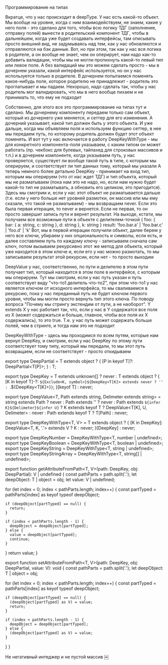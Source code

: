 Программирование на типах


Вкратце, что у нас происходит в deepType. У нас есть какой-то объект. Мы вообще на уровне, когда с ним взаимодействуем, не знаем, какие у него поля - это сделано для того, чтобы всю логику ТДГ (заполнение, отправку полей) вынести в родительский компонент ТДГ, чтобы в дальнейшем, когда уже будет создавать интерфейсы, там описывать просто внешний вид, не задумываясь над тем, как у нас обновляются и отправляются на бэк данные. Вот, но при этом, так как у нас вся логика в родителе, а он вообще не знает, чем он оперирует, нам надо как-то добавить валидации, чтобы мы не могли пропихнуть какой-то левый тип или левое поле. А без валидаций мы это можем сделать просто - мы в дочернем указали, какой интерфейс используется, но он у нас используется только в родителе. В дочернем попытаемся поменять какое-нибудь поле, которое родителю не принадлежит - родитель это проглатывает и мы падаем. Нехорошо, надо сделать так, чтобы у нас родитель мог валидировать, что мы в него вообще пихаем и не принимать то, что ему не подходит

Собственно, для этого все это программирование на типах тут и сделано. Мы дочернему компоненту передаем только сам объект, который из дочернего уже меняется, и сеттер для его изменения. А дочерний указывает, какой тип должен быть у этого объекта. И уже дальше, когда мы объявляем поля и используем функцию сеттер, в нее мы передаем путь, по которому родитель должен будет этот объект поменять. И вот тут у нас включается в работу DeepKeyWithType - мы для конкретного компонента-поля указываем, с каким типом он может работать (пр. чекбокс для булевых, тайпахед для строковых массивов и т.п.) и в дочернем компоненте, когда указываем путь, у нас проверяется, существует ли вообще такой путь в типе, с которым мы оперируем, и соответствует ли тип данных тому, который мы указали
А теперь немного более детально
DeepKey - принимает на вход тип, которым мы оперируем (что от нас ждет ТДГ) и тип объекта, который мы не разматываем (пока нам это не надо, но, если нам нужно будет какой-то тип не разматывать, а обновить его целиком, это пригодится). Здесь мы смотрим и, если у нас этот объект не разматывается дальше (т.е. если у него больше нет уровней размотки, он массив или мы ему сказали, что такой не разматываем) - мы возвращаем never. Если это была первая итерация, то never и вернется. Если не первая, то он просто завершит запись пути и вернет результат. На выходе, кстати, мы получаем все возможные пути в объекте с делителем-точкой
{
  foo: {
    bar: {
      a: string,
      c: string
    },
    d: string
  },
  k: string
}
result: 'foo.bar.a' | 'foo.bar.c' | 'foo.d' | 'k'
Вот, мы в первой итерации получили объект, далее берем у него все ключи, убираем у них опциональность и символы, если есть, и далее составляем путь по каждому ключу - записываем сначала сам ключ, потом вызываем рекурсивно этот же метод для объекта, который уже находится в этом ключе и, если его у нас можно размотать, то мы записываем результат этой рекурсии, если нет - то просто выходим

DeepValue у нас, соответственно, по пути и делителю в этом пути получает тип, который находится в этом поле в интерфейсе, с которым мы оперируем. Тут мы смотрим, если у нас путь указан и путь соответствует виду "что-то1 делитель что-то2", при этом что-то1 у нас является ключом от исходного интерфейса, то мы сваливаемся в рекурсию, пока у нас переданный путь не будет ключом первого уровня, чтобы мы могли просто вернуть тип этого ключа. По поводу вопроса "Почему мы стрингу экстендим от пути, а не наоборот". Y extends Х у нас работает так, что, если у нас в Y содержатся все поля из Х (может содержаться и больше, главное, чтобы все поля их Х содержались), то это true. Т.е. у нас путь может содержать больше полей, чем в стринге, и тогда нам это не подходит

DeepKeyWithType - здесь мы проходимся по всем путям, которые нам вернул DeepKey, и смотрим, если у нас DeepKey по этому пути соответствует тому типу, который мы передали, то мы этот путь возвращаем, если не соответствует - просто откидываем



export type DeepPartial<T> = T extends object
  ? {
      [P in keyof T]?: DeepPartial<T[P]>;
    }
  : T;

export type DeepKey<T> = T extends unknown[]
  ? never
  : T extends object
  ? {
      [K in keyof T]-?: `${Exclude<K, symbol>}${DeepKey<T[K]> extends never ? '' : `.${DeepKey<T[K]>}`}`;
    }[keyof T]
  : never;

export type DeepValue<T, Path extends string, Delimeter extends string> = string extends Path
  ? never
  : Path extends ''
  ? never
  : Path extends `${infer K}${Delimeter}${infer U}`
  ? K extends keyof T
    ? DeepValue<T[K], U, Delimeter>
    : never
  : Path extends keyof T
  ? T[Path]
  : never;

export type DeepKeyWithType<T, V> = T extends object
  ? {
      [K in DeepKey<T>]: DeepValue<T, K, '.'> extends V ? K : never;
    }[DeepKey<T>]
  : never;

export type DeepKeyNumber<T> = DeepKeyWithType<T, number | undefined>;
export type DeepKeyBoolean<T> = DeepKeyWithType<T, boolean | undefined>;
export type DeepKeyString<T> = DeepKeyWithType<T, string | undefined>;
export type DeepKeyStringArray<T> = DeepKeyWithType<T, string[] | undefined>;

export function getAttributeFromPath<T, V>(path: DeepKey<T>, obj: DeepPartial<T>): V | undefined {
  const pathParts = path.split('.');
  let deepObject: T | object = obj;
  let value: V | undefined;

  for (let index = 0; index < pathParts.length; index++) {
    const partTyped = pathParts[index] as keyof typeof deepObject;

    if (deepObject[partTyped] == null) {
      return;
    }

    if (index < pathParts.length - 1) {
      deepObject = deepObject[partTyped];
    } else {
      value = deepObject[partTyped];
      continue;
    }
  }
  return value;
}

export function setAttributeFromPath<T, V>(path: DeepKey<T>, obj: DeepPartial<T>, value: V): void {
  const pathParts = path.split('.');
  let deepObject: T | object = obj;

  for (let index = 0; index < pathParts.length; index++) {
    const partTyped = pathParts[index] as keyof typeof deepObject;

    if (deepObject[partTyped] == null) {
      (deepObject[partTyped] as V) = value;
      return;
    }

    if (index < pathParts.length - 1) {
      deepObject = deepObject[partTyped];
    } else {
      (deepObject[partTyped] as V) = value;
    }
  }
}



Не негативный интеджер и не пустой массив
￼
